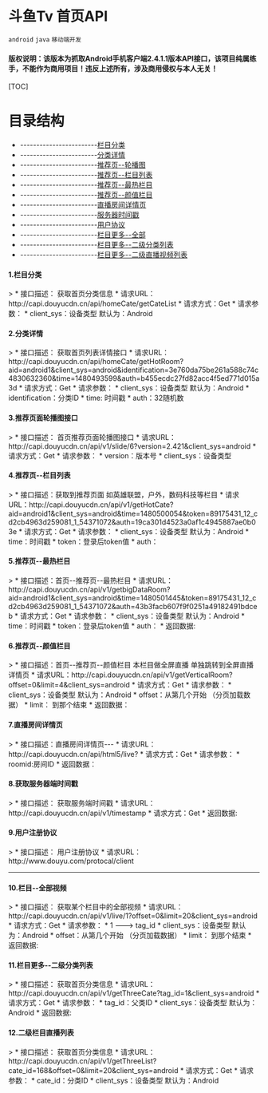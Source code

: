 # 斗鱼Tv 首页API
 `android` `java` `移动端开发`
 
#### 版权说明：该版本为抓取Android手机客户端2.4.1.1版本API接口，该项目纯属练手，不能作为商用项目！违反上述所有，涉及商用侵权与本人无关！
[TOC]

# 目录结构
>
 * ------------------------[栏目分类](#1.0.1)
 * ------------------------[分类详情](#1.0.2)
 * ------------------------[推荐页--轮播图](#1.0.3)
 * ------------------------[推荐页--栏目列表](#1.0.4)
 * ------------------------[推荐页--最热栏目](#1.0.5)
 * ------------------------[推荐页--颜值栏目](#1.0.6)
 * ------------------------[直播房间详情页](#1.0.7)
 * ------------------------[服务器时间戳](#1.0.8)
 * ------------------------[用户协议](#1.0.9)
 * ------------------------[栏目更多--全部](#1.1.0)
 * ------------------------[栏目更多--二级分类列表](#1.1.1)
 * ------------------------[栏目更多--二级直播视频列表](#1.1.2)

<h4 id="1.0.1">1.栏目分类</h4>
>
* 接口描述： 获取首页分类信息
* 请求URL：http://capi.douyucdn.cn/api/homeCate/getCateList
* 请求方式：Get
* 请求参数：
*        client_sys：设备类型 默认为：Android

 
<h4 id="1.0.2">2.分类详情</h4>
>
* 接口描述： 获取首页列表详情接口
* 请求URL：http://capi.douyucdn.cn/api/homeCate/getHotRoom?aid=android1&client_sys=android&identification=3e760da75be261a588c74c4830632360&time=1480493599&auth=b455ecdc27fd82acc4f5ed771d015a3d
* 请求方式：Get
* 请求参数：
*        client_sys：设备类型 默认为：Android
*        identification：分类ID
*        time: 时间戳
*        auth：32随机数

<h4 id="1.0.3">3.推荐页面轮播图接口</h4>
>
* 接口描述： 首页推荐页面轮播图接口
* 请求URL：http://capi.douyucdn.cn/api/v1/slide/6?version=2.421&client_sys=android
* 请求方式：Get
* 请求参数：
*        version：版本号
*        client_sys：设备类型

 
<h4 id="1.0.4">4.推荐页--栏目列表</h4>
>
* 接口描述：获取到推荐页面 如英雄联盟，户外，数码科技等栏目
* 请求URL：http://capi.douyucdn.cn/api/v1/getHotCate?aid=android1&client_sys=android&time=1480500054&token=89175431_12_cd2cb4963d259081_1_54371072&auth=19ca301d4523a0af1c4945887ae0b03e
* 请求方式：Get
* 请求参数：
*        client_sys：设备类型 默认为：Android
*        time：时间戳
*        token：登录后token值
*        auth：


 <h4 id="1.0.5">5.推荐页--最热栏目</h4>
>
* 接口描述：首页--推荐页--最热栏目
* 请求URL：http://capi.douyucdn.cn/api/v1/getbigDataRoom?aid=android1&client_sys=android&time=1480501445&token=89175431_12_cd2cb4963d259081_1_54371072&auth=43b3facb607f9f0251a49182491bdceb
* 请求方式：Get
* 请求参数：
*        client_sys：设备类型 默认为：Android
*        time：时间戳
*        token：登录后token值
*        auth：
* 返回数据:

 <h4 id="1.0.6">6.推荐页--颜值栏目 </h4>
>
* 接口描述：首页--推荐页--颜值栏目 本栏目做全屏直播 单独跳转到全屏直播详情页
* 请求URL：http://capi.douyucdn.cn/api/v1/getVerticalRoom?offset=0&limit=4&client_sys=android
* 请求方式：Get
* 请求参数：
*        client_sys：设备类型 默认为：Android
*        offset：从第几个开始  （分页加载数据）
*        limit： 到那个结束
* 返回数据：

 <h4 id="1.0.7">7.直播房间详情页</h4>
>
* 接口描述：直播房间详情页---
* 请求URL：http://capi.douyucdn.cn/api/html5/live?
* 请求方式：Get
* 请求参数： 
*        roomid:房间ID
* 返回数据：

 
<h4 id="1.0.8">8.获取服务器端时间戳</h4>
>
* 接口描述： 获取服务端时间戳
* 请求URL：http://capi.douyucdn.cn/api/v1/timestamp
* 请求方式：Get
* 返回数据:

<h4 id="1.0.9">9.用户注册协议</h4>
>
* 接口描述： 用户注册协议
* 请求URL：http://www.douyu.com/protocal/client

 ---
 
 
<h4 id="1.1.0">10.栏目--全部视频</h4>
>
* 接口描述： 获取某个栏目中的全部视频 
* 请求URL：http://capi.douyucdn.cn/api/v1/live/1?offset=0&limit=20&client_sys=android
* 请求方式：Get
* 请求参数：
*        1  ---> tag_id
*        client_sys：设备类型 默认为：Android
*        offset：从第几个开始  （分页加载数据）
*        limit： 到那个结束
* 返回数据:

<h4 id="1.1.1">11.栏目更多--二级分类列表</h4>
>
* 接口描述： 获取首页分类信息
* 请求URL：http://capi.douyucdn.cn/api/v1/getThreeCate?tag_id=1&client_sys=android
* 请求方式：Get
* 请求参数：
*        tag_id：父类ID
*        client_sys：设备类型 默认为：Android
* 返回数据:

  
<h4 id="1.1.2">12.二级栏目直播列表</h4>
>
* 接口描述： 获取首页分类信息
* 请求URL：http://capi.douyucdn.cn/api/v1/getThreeList?cate_id=168&offset=0&limit=20&client_sys=android
* 请求方式：Get
* 请求参数：
*        cate_id：分类ID
*        client_sys：设备类型 默认为：Android
